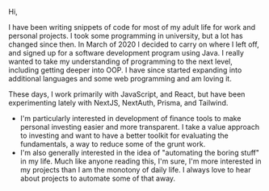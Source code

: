 Hi,

I have been writing snippets of code for most of my adult life for work and personal projects. I took some programming in university, but a lot has changed since then. In March of 2020
I decided to carry on where I left off, and signed up for a software development program using Java. I really wanted to take my understanding of programming to the next level, including getting deeper into
OOP. I have since started expanding into additional languages and some web programming and am loving it.

These days, I work primarily with JavaScript, and React, but have been experimenting lately with NextJS, NextAuth, Prisma, and Tailwind.

- I'm particularly interested in development of finance tools to make personal investing easier and more transparent. I take a value approach
to investing and want to have a better toolkit for evaluating the fundamentals, a way to reduce some of the grunt work. 
- I'm also generally interested in the idea of "automating the boring stuff" in my life. Much like anyone reading this, I'm sure, I'm more
interested in my projects than I am the monotony of daily life. I always love to hear about projects to automate some of that away. 

<!---
hughgrenfell/hughgrenfell is a ✨ special ✨ repository because its `README.md` (this file) appears on your GitHub profile.
You can click the Preview link to take a look at your changes.
--->
